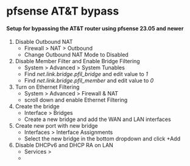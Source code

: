 # pfsense AT&T bypass
#### Setup for bypassing the AT&T router using pfsense 23.05 and newer

1. Disable Outbound NAT
   - Firewall > NAT > Outbound
   - Change Outbound NAT Mode to Disabled
2. Disable Member Filter and Enable Bridge Filtering
   - System > Advanced > System Tunables
   - Find *net.link.bridge.pfil_bridge* and edit value to *1*
   - Find *net.link.bridge.pfil_member* and edit value to *0*
3. Turn on Ethernet Filtering
   - System > Advanced > Firewall & NAT
   - scroll down and enable Ethernet Filtering
4. Create the bridge
   - Interface > Bridges
   - Create a new bridge and add the WAN and LAN interfaces
5. Create new port with new bridge
   - Interfaces > Interface Assignments
   - Select the new bridge in the bottom dropdown and click +Add
6. Disable DHCPv6 and DHCP RA on LAN
   - Services >
   - 
